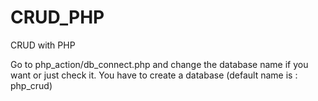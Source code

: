 # CRUD_PHP
CRUD with PHP

Go to php_action/db_connect.php and change the database name if you want or just check it.
You have to create a database (default name is : php_crud)
